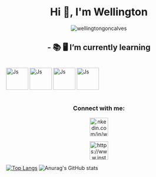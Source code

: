 <h1 align="center">Hi 👋, I'm Wellington</h1>
<p align="center"> <img src="https://komarev.com/ghpvc/?username=wellingtongoncalves&label=Profile%20views&color=0e75b6&style=flat" alt="wellingtongoncalves" /> </p>

<h2 align="center"> - 📚 🖥️  I’m currently learning</h3>

<div style="display: inline_block"><br>
 
<img align="center" alt="Js" height="60" width="60" src="https://cdn.jsdelivr.net/gh/devicons/devicon/icons/java/java-original-wordmark.svg"/>
<img img align="center" alt="Js" height="60" width="60"src="https://cdn.jsdelivr.net/gh/devicons/devicon/icons/python/python-original-wordmark.svg"/>
<img img align="center" alt="Js" height="60" width="60"src="https://cdn.jsdelivr.net/gh/devicons/devicon/icons/git/git-original-wordmark.svg"/> 
<img img align="center" alt="Js" height="60" width="60"src="https://cdn.jsdelivr.net/gh/devicons/devicon/icons/html5/html5-plain.svg"/>  
 
</div>
 
  
 
<div style="display: inline_block"><br>
 
<h3 align="center">Connect with me:</h3>
<p align="center">
<a href="https://www.linkedin.com/in/wellington-gon%C3%A7alves-b44118199/" target="blank"><img src="https://image.flaticon.com/icons/png/128/1384/1384889.png" alt="nkedin.com/in/wellington-gonçalves-b44118199/" height="50" width="50" "/></a></p>
 
<p align="center">
<a href="https://instagram.com/https://www.instagram.com/we_llington92/" target="blank"><img src="https://image.flaticon.com/icons/png/128/174/174855.png" alt="https://www.instagram.com/we_llington92/" height="50" width="50" "/></a></p>
 
</div>

[![Top Langs](https://github-readme-stats.vercel.app/api/top-langs/?username=wellingtongoncalves)](https://github.com/wellingtongoncalves/github-readme-stats)
![Anurag's GitHub stats](https://github-readme-stats.vercel.app/api?username=wellingtongoncalves&show_icons=true&theme=calm )

